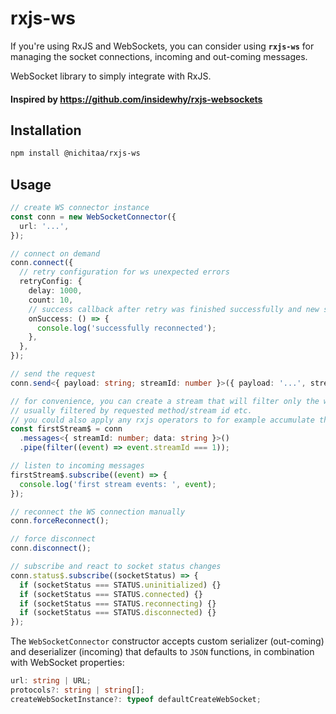 # rxjs-ws

If you're using RxJS and WebSockets, you can consider using **`rxjs-ws`** for managing the socket connections, incoming
and out-coming messages.

WebSocket library to simply integrate with RxJS.

#### Inspired by https://github.com/insidewhy/rxjs-websockets

## Installation

```bash
npm install @nichitaa/rxjs-ws
```

## Usage

```typescript
// create WS connector instance
const conn = new WebSocketConnector({
  url: '...',
});

// connect on demand
conn.connect({
  // retry configuration for ws unexpected errors
  retryConfig: {
    delay: 1000,
    count: 10,
    // success callback after retry was finished successfully and new socket connection was established
    onSuccess: () => {
      console.log('successfully reconnected');
    },
  },
});

// send the request
conn.send<{ payload: string; streamId: number }>({ payload: '...', streamId: 1 });

// for convenience, you can create a stream that will filter only the ws messages you're interested in
// usually filtered by requested method/stream id etc.
// you could also apply any rxjs operators to for example accumulate the events
const firstStream$ = conn
  .messages<{ streamId: number; data: string }>()
  .pipe(filter((event) => event.streamId === 1));

// listen to incoming messages
firstStream$.subscribe((event) => {
  console.log('first stream events: ', event);
});

// reconnect the WS connection manually
conn.forceReconnect();

// force disconnect
conn.disconnect();

// subscribe and react to socket status changes
conn.status$.subscribe((socketStatus) => {
  if (socketStatus === STATUS.uninitialized) {}
  if (socketStatus === STATUS.connected) {}
  if (socketStatus === STATUS.reconnecting) {}
  if (socketStatus === STATUS.disconnected) {}
});

```

The `WebSocketConnector` constructor accepts custom serializer (out-coming) and deserializer (incoming) that defaults
to `JSON` functions, in
combination with WebSocket properties:

```typescript
url: string | URL;
protocols?: string | string[];
createWebSocketInstance?: typeof defaultCreateWebSocket;
```
